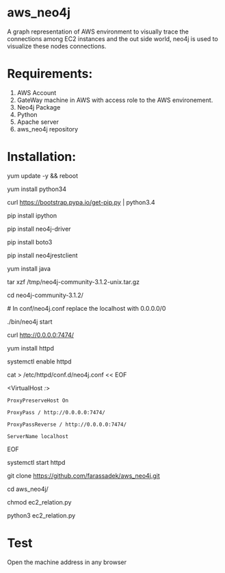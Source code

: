 
# aws_neo4j

A graph representation of AWS environment to visually trace the connections among EC2 instances and the out side world, neo4j is used to visualize these nodes connections.


# Requirements:

1) AWS Account
2) GateWay machine in AWS with access role to the AWS environement.
3) Neo4j Package
4) Python 
5) Apache server
6) aws_neo4j repository 


# Installation: 

yum update -y && reboot 

yum install python34

curl https://bootstrap.pypa.io/get-pip.py | python3.4

pip install ipython

pip install neo4j-driver

pip install boto3

pip install neo4jrestclient


yum install java


tar xzf /tmp/neo4j-community-3.1.2-unix.tar.gz 

cd neo4j-community-3.1.2/

\# In conf/neo4j.conf replace the localhost with 0.0.0.0/0

./bin/neo4j start

curl http://0.0.0.0:7474/


yum install httpd

systemctl enable httpd

cat > /etc/httpd/conf.d/neo4j.conf  << EOF

<VirtualHost *:*>

    ProxyPreserveHost On

    ProxyPass / http://0.0.0.0:7474/

    ProxyPassReverse / http://0.0.0.0:7474/

    ServerName localhost

</VirtualHost>

EOF

systemctl start httpd


git clone https://github.com/farassadek/aws_neo4j.git

cd aws_neo4j/

chmod ec2_relation.py 

python3 ec2_relation.py 


# Test
Open the machine address in any browser


